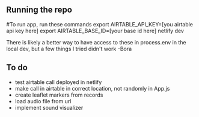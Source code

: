## Running the repo

#To run app, run these commands
export AIRTABLE_API_KEY=[you airtable api key here]
export AIRTABLE_BASE_ID=[your base id here]
netlify dev

There is likely a better way to have access to these in process.env in the local dev, but a few things I tried didn't work -Bora

## To do

- test airtable call deployed in netlify
- make call in airtable in correct location, not randomly in App.js
- create leaflet markers from records
- load audio file from url
- implement sound visualizer
